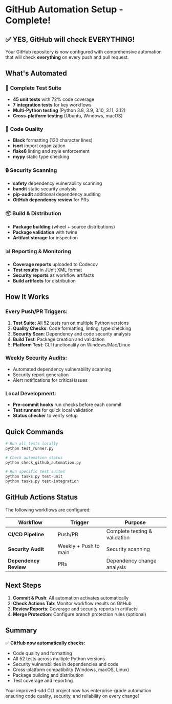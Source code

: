 # GitHub Automation Setup - Complete! 

## ✅ YES, GitHub will check EVERYTHING!

Your GitHub repository is now configured with comprehensive automation that will check **everything** on every push and pull request.

## What's Automated

### 🧪 **Complete Test Suite**
- **45 unit tests** with 72% code coverage
- **7 integration tests** for key workflows  
- **Multi-Python testing** (Python 3.8, 3.9, 3.10, 3.11, 3.12)
- **Cross-platform testing** (Ubuntu, Windows, macOS)

### 🎨 **Code Quality**
- **Black** formatting (120 character lines)
- **isort** import organization
- **flake8** linting and style enforcement
- **mypy** static type checking

### 🔒 **Security Scanning**
- **safety** dependency vulnerability scanning
- **bandit** static security analysis
- **pip-audit** additional dependency auditing
- **GitHub dependency review** for PRs

### 📦 **Build & Distribution**
- **Package building** (wheel + source distributions)
- **Package validation** with twine
- **Artifact storage** for inspection

### 📊 **Reporting & Monitoring**
- **Coverage reports** uploaded to Codecov
- **Test results** in JUnit XML format
- **Security reports** as workflow artifacts
- **Build artifacts** for distribution

## How It Works

### **Every Push/PR Triggers:**
1. **Test Suite**: All 52 tests run on multiple Python versions
2. **Quality Checks**: Code formatting, linting, type checking
3. **Security Scan**: Dependency and code security analysis
4. **Build Test**: Package creation and validation
5. **Platform Test**: CLI functionality on Windows/Mac/Linux

### **Weekly Security Audits:**
- Automated dependency vulnerability scanning
- Security report generation
- Alert notifications for critical issues

### **Local Development:**
- **Pre-commit hooks** run checks before each commit
- **Test runners** for quick local validation
- **Status checker** to verify setup

## Quick Commands

```bash
# Run all tests locally
python test_runner.py

# Check automation status  
python check_github_automation.py

# Run specific test suites
python tasks.py test-unit
python tasks.py test-integration
```

## GitHub Actions Status

The following workflows are configured:

| Workflow | Trigger | Purpose |
|----------|---------|---------|
| **CI/CD Pipeline** | Push/PR | Complete testing & validation |
| **Security Audit** | Weekly + Push to main | Security scanning |
| **Dependency Review** | PRs | Dependency change analysis |

## Next Steps

1. **Commit & Push**: All automation activates automatically
2. **Check Actions Tab**: Monitor workflow results on GitHub
3. **Review Reports**: Coverage and security reports in artifacts
4. **Merge Protection**: Configure branch protection rules (optional)

## Summary

✅ **GitHub now automatically checks:**
- Code quality and formatting
- All 52 tests across multiple Python versions
- Security vulnerabilities in dependencies and code
- Cross-platform compatibility (Windows, macOS, Linux)
- Package building and distribution
- Test coverage and reporting

Your improved-sdd CLI project now has enterprise-grade automation ensuring code quality, security, and reliability on every change!